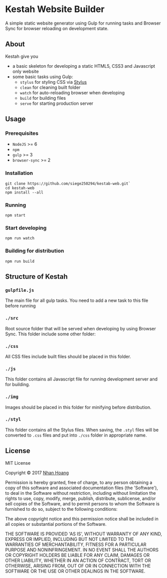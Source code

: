 # Kestah Website Builder

A simple static website generator using Gulp for running tasks and Browser Sync for browser reloading on development state.

## About

Kestah give you
* a basic skeleton for developing a static HTML5, CSS3 and Javascript only website
* some basic tasks using Gulp:
	* `stylus` for styling CSS via [Stylus]
	* `clean` for cleaning built folder
	* `watch` for auto-reloading browser when developing
	* `build` for building files
	* `serve` for starting production server

## Usage

### Prerequisites

* `NodeJS` >= 6
* `npm`
* `gulp` >= 3
* `browser-sync` >= 2

### Installation

```
git clone https://github.com/siege250294/kestab-web.git`
cd kestah-web
npm install --all
```

### Running

```
npm start
```

### Start developing

```
npm run watch
```

### Building for distribution

```
npm run build
```

## Structure of Kestah

### `gulpfile.js`

The main file for all gulp tasks. You need to add a new task to this file before running

### `./src`

Root source folder that will be served when developing by using Browser Sync. This folder include some other folder:

### `./css`

All CSS files include built files should be placed in this folder.

### `./js`

This folder contains all Javascript file for running development server and for building.

### `./img`

Images should be placed in this folder for minifying before distribution.

### `./styl`

This folder contains all the Stylus files. When saving, the `.styl` files will be converted to `.css` files and put into `./css` folder in appropriate name.

## License

MIT License

Copyright &copy; 2017 [Nhan Hoang]

Permission is hereby granted, free of charge, to any person obtaining a copy of this software and associated documentation files (the 'Software'), to deal in the Software without restriction, including without limitation the rights to use, copy, modify, merge, publish, distribute, sublicense, and/or sell copies of the Software, and to permit persons to whom the Software is furnished to do so, subject to the following conditions:

The above copyright notice and this permission notice shall be included in all copies or substantial portions of the Software.

THE SOFTWARE IS PROVIDED 'AS IS', WITHOUT WARRANTY OF ANY KIND, EXPRESS OR IMPLIED, INCLUDING BUT NOT LIMITED TO THE WARRANTIES OF MERCHANTABILITY, FITNESS FOR A PARTICULAR PURPOSE AND NONINFRINGEMENT. IN NO EVENT SHALL THE AUTHORS OR COPYRIGHT HOLDERS BE LIABLE FOR ANY CLAIM, DAMAGES OR OTHER LIABILITY, WHETHER IN AN ACTION OF CONTRACT, TORT OR OTHERWISE, ARISING FROM, OUT OF OR IN CONNECTION WITH THE SOFTWARE OR THE USE OR OTHER DEALINGS IN THE SOFTWARE.

[Stylus]: http://stylus-lang.com/
[Nhan Hoang]: http://nhanhoang.com